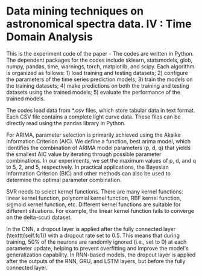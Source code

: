 # Data mining techniques on astronomical spectra data. IV : Time Domain Analysis

This is the experiment code of the paper -
The codes are written in Python. The dependent packages for the codes include sklearn, statsmodels, glob, numpy, pandas, time, warnings, torch, matplotlib, and scipy. Each algorithm is organized as follows: 1) load training and testing datasets; 2) configure the parameters of the time series prediction models; 3) train the models on the training datasets; 4) make predictions on both the training and testing datasets using the trained models; 5) evaluate the performance of the trained models.

The codes load data from *.csv files, which store tabular data in text format. Each CSV file contains a complete light curve data. These files can be directly read using the pandas library in Python.

For ARIMA, parameter selection is primarily achieved using the Akaike Information Criterion (AIC). We define a function, best arima model, which identifies the combination of ARIMA model parameters (p, d, q) that yields the smallest AIC value by iterating through possible parameter combinations. In our experiments, we set the maximum values of p, d, and q to 5, 2, and 5, respectively. In practical applications, the Bayesian Information Criterion (BIC) and other methods can also be used to determine the optimal parameter combination.

SVR needs to select kernel functions. There are many kernel functions: linear kernel function, polynomial kernel function, RBF kernel function, sigmoid kernel function, etc. Different kernel functions are suitable for different situations. For example, the linear kernel function fails to converge on the delta-scuti dataset.

In the CNN, a dropout layer is applied after the fully connected layer (\texttt{self.fc1}) with a dropout rate set to 0.5. This means that during training, 50\% of the neurons are randomly ignored (i.e., set to 0) at each parameter update, helping to prevent overfitting and improve the model's generalization capability. In RNN-based models, the dropout layer is applied after the outputs of the RNN, GRU, and LSTM layers, but before the fully connected layer.
